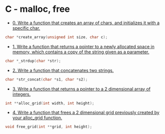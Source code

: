 # C - malloc, free

- [0. Write a function that creates an array of chars, and initializes it with a specific char.](0-create_array.c)
```c
char *create_array(unsigned int size, char c);
```

- [1. Write a function that returns a pointer to a newly allocated space in memory, which contains a copy of the string given as a parameter.](1-strdup.c)
```c
char *_strdup(char *str);
```

- [2. Write a function that concatenates two strings.](2-str_concat.c)

```c
char *str_concat(char *s1, char *s2);
```

- [3. Write a function that returns a pointer to a 2 dimensional array of integers.](3-alloc_grid.c)
```c
int **alloc_grid(int width, int height);
```

- [4. Write a function that frees a 2 dimensional grid previously created by your alloc_grid function.](4-free_grid.c)
```c
void free_grid(int **grid, int height);
```

